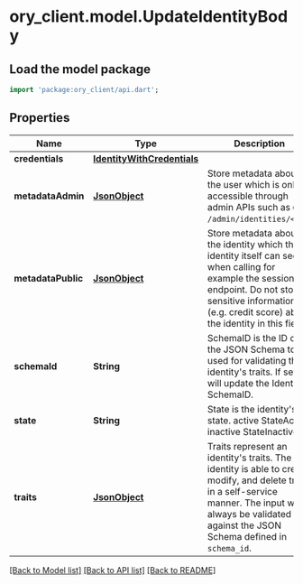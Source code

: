 # ory_client.model.UpdateIdentityBody

## Load the model package
```dart
import 'package:ory_client/api.dart';
```

## Properties
Name | Type | Description | Notes
------------ | ------------- | ------------- | -------------
**credentials** | [**IdentityWithCredentials**](IdentityWithCredentials.md) |  | [optional] 
**metadataAdmin** | [**JsonObject**](.md) | Store metadata about the user which is only accessible through admin APIs such as `GET /admin/identities/<id>`. | [optional] 
**metadataPublic** | [**JsonObject**](.md) | Store metadata about the identity which the identity itself can see when calling for example the session endpoint. Do not store sensitive information (e.g. credit score) about the identity in this field. | [optional] 
**schemaId** | **String** | SchemaID is the ID of the JSON Schema to be used for validating the identity's traits. If set will update the Identity's SchemaID. | 
**state** | **String** | State is the identity's state. active StateActive inactive StateInactive | 
**traits** | [**JsonObject**](.md) | Traits represent an identity's traits. The identity is able to create, modify, and delete traits in a self-service manner. The input will always be validated against the JSON Schema defined in `schema_id`. | 

[[Back to Model list]](../README.md#documentation-for-models) [[Back to API list]](../README.md#documentation-for-api-endpoints) [[Back to README]](../README.md)


